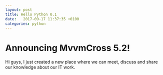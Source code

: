 ```yaml
---
layout: post
title: Hello Python 0.1
date:   2017-09-17 11:37:35 +0100
categories: python
---
```


# Announcing MvvmCross 5.2!

Hi guys, I just created a new place where we can meet, discuss and share our knowledge about our IT work.
